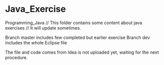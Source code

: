 # Java_Exercise
Programming_Java
// This folder contains some content about java exercises
// It will update sometimes.


Branch master includes few completed but earlier exercise
Branch dev includes the whole Eclipse file

The file and code comes from Idea is not uploaded yet, waiting for the next procedure.
